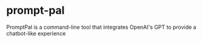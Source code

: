 # prompt-pal
PromptPal is a command-line tool that integrates OpenAI's GPT to provide a chatbot-like experience
